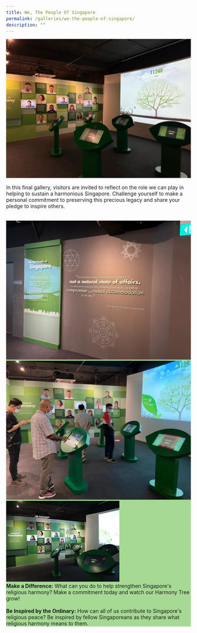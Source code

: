 ```yaml
---
title: We, The People Of Singapore
permalink: /galleries/we-the-people-of-singapore/
description: ""
---
```

![Gallery 4 - Talking Heads](/images/Gallery%204%20Talking%20Heads.jpg)

In this final gallery, visitors are invited to reflect on the role we can play in helping to sustain a harmonious Singapore. Challenge yourself to make a personal commitment to preserving this precious legacy and share your pledge to inspire others.<br /><br />

<div class="row" style="background:#a6d994;">
<div class="col is-6"><img src="/images/Gallery%204%20(1).jpg" alt="Gallery 4" />
	</div>
	<div class="col is-6"><img src="/images/Gallery%204.jpg" alt="Gallery 4 Interaction" />
	</div>
	</div>

<div class="row" style="background:#a6d994;">
<div class="col is-4">
	<img src="/images/G4_highlights.jpg" alt="Gallery 4 Highlights" />
	</div>
	<div class="col is-8"><b>Make a Difference:</b>  What can you do to help strengthen Singapore's religious harmony? Make a commitment today and watch our Harmony Tree grow! <br /><br /><b>Be Inspired by the Ordinary:</b> How can all of us contribute to Singapore's religious peace? Be inspired by fellow Singaporeans as they share what religious harmony means to them.</div></div>